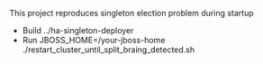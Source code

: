This project reproduces singleton election problem during startup

* Build ../ha-singleton-deployer
* Run JBOSS_HOME=/your-jboss-home ./restart_cluster_until_split_braing_detected.sh
